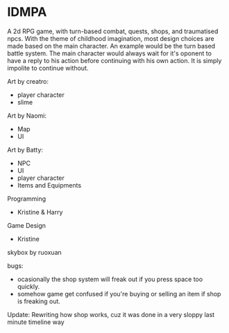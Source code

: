 # IDMPA

A 2d RPG game, with turn-based combat, quests, shops, and traumatised npcs. 
  With the theme of childhood imagination, most design choices are made based on the main character. An example would be the turn based battle system. 
  The main character would always wait for it's oponent to have a reply to his action before continuing with his own action. It is simply impolite to continue without.

Art by creatro:
- player character
- slime


Art by Naomi:
- Map
- UI

Art by Batty:
- NPC
- UI
- player character
- Items and Equipments

Programming 
- Kristine & Harry

Game Design 
- Kristine 

skybox by ruoxuan 

bugs:
- ocasionally the shop system will freak out if you press space too quickly.
- somehow game get confused if you're buying or selling an item if shop is freaking out.

Update: Rewriting how shop works, cuz it was done in a very sloppy last minute timeline way
